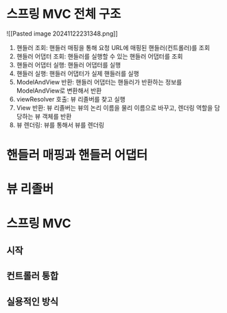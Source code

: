 # 스프링 MVC 전체 구조
![[Pasted image 20241122231348.png]]
1. 핸들러 조회: 핸들러 매핑을 통해 요청 URL에 매핑된 핸들러(컨트롤러)를 조회
2. 핸들러 어댑터 조회: 핸들러를 실행할 수 있는 핸들러 어댑터를 조회
3. 핸들러 어댑터 실행: 핸들러 어댑터를 실행
4. 핸들러 실행: 핸들러 어댑터가 실제 핸들러를 실행
5. ModelAndView 반환: 핸들러 어댑터는 핸들러가 반환하는 정보를 ModelAndView로 변환해서 반환
6. viewResolver 호출: 뷰 리졸버를 찾고 실행
7. View 반환: 뷰 리졸버는 뷰의 논리 이름을 물리 이름으로 바꾸고, 렌더링 역할을 담당하는 뷰 객체를 반환
8. 뷰 렌더링: 뷰를 통해서 뷰를 렌더링

# 핸들러 매핑과 핸들러 어댑터






# 뷰 리졸버



# 스프링 MVC
## 시작

## 컨트롤러 통합


## 실용적인 방식
